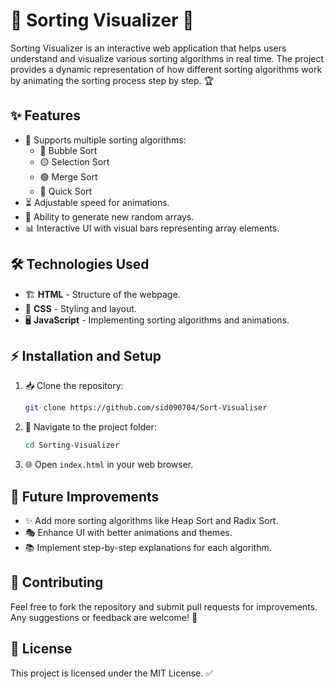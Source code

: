 # 🚀 Sorting Visualizer 🎨

Sorting Visualizer is an interactive web application that helps users understand and visualize various sorting algorithms in real time. The project provides a dynamic representation of how different sorting algorithms work by animating the sorting process step by step. 🏆

## ✨ Features

- 🎲 Supports multiple sorting algorithms:
  - 🔵 Bubble Sort
  - 🟡 Selection Sort
  - 🟢 Merge Sort
  - 🔴 Quick Sort
- ⏳ Adjustable speed for animations.
- 🔄 Ability to generate new random arrays.
- 📊 Interactive UI with visual bars representing array elements.

## 🛠 Technologies Used

- 🏗 **HTML** - Structure of the webpage.
- 🎨 **CSS** - Styling and layout.
- 🖥 **JavaScript** - Implementing sorting algorithms and animations.

## ⚡ Installation and Setup

1. 📥 Clone the repository:
   ```sh
   git clone https://github.com/sid090704/Sort-Visualiser
   ```
2. 📂 Navigate to the project folder:
   ```sh
   cd Sorting-Visualizer
   ```
3. 🌐 Open `index.html` in your web browser.

## 🔮 Future Improvements

- ✨ Add more sorting algorithms like Heap Sort and Radix Sort.
- 🎭 Enhance UI with better animations and themes.
- 📚 Implement step-by-step explanations for each algorithm.

## 🤝 Contributing

Feel free to fork the repository and submit pull requests for improvements. Any suggestions or feedback are welcome! 📝

## 📜 License

This project is licensed under the MIT License. ✅




